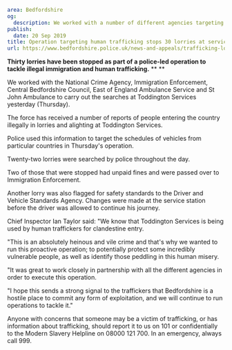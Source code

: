 ```yaml
area: Bedfordshire
og:
  description: We worked with a number of different agencies targeting the clandestine entry of migrants at Toddington Services
publish:
  date: 20 Sep 2019
title: Operation targeting human trafficking stops 30 lorries at service station
url: https://www.bedfordshire.police.uk/news-and-appeals/trafficking-lorries-service-station-sep2019
```

**Thirty lorries have been stopped as part of a police-led operation to tackle illegal immigration and human trafficking.** **
**

We worked with the National Crime Agency, Immigration Enforcement, Central Bedfordshire Council, East of England Ambulance Service and St John Ambulance to carry out the searches at Toddington Services yesterday (Thursday).

The force has received a number of reports of people entering the country illegally in lorries and alighting at Toddington Services.

Police used this information to target the schedules of vehicles from particular countries in Thursday's operation.

Twenty-two lorries were searched by police throughout the day.

Two of those that were stopped had unpaid fines and were passed over to Immigration Enforcement.

Another lorry was also flagged for safety standards to the Driver and Vehicle Standards Agency. Changes were made at the service station before the driver was allowed to continue his journey.

Chief Inspector Ian Taylor said: "We know that Toddington Services is being used by human traffickers for clandestine entry.

"This is an absolutely heinous and vile crime and that's why we wanted to run this proactive operation; to potentially protect some incredibly vulnerable people, as well as identify those peddling in this human misery.

"It was great to work closely in partnership with all the different agencies in order to execute this operation.

"I hope this sends a strong signal to the traffickers that Bedfordshire is a hostile place to commit any form of exploitation, and we will continue to run operations to tackle it."

Anyone with concerns that someone may be a victim of trafficking, or has information about trafficking, should report it to us on 101 or confidentially to the Modern Slavery Helpline on 08000 121 700. In an emergency, always call 999.

